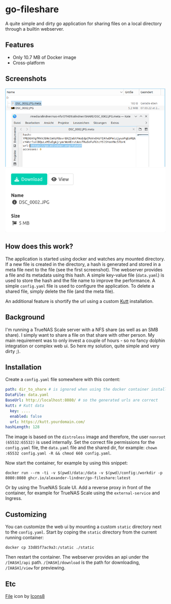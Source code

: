 # go-fileshare

A quite simple and dirty go application for sharing files on a local directory through a builtin webserver.
## Features
* Only 10.7 MB of Docker image
* Cross-platform

## Screenshots
![Image of Dolphin and the meta file content](screenshot1.png)
![Preview page of the shared file](screenshot2.png)

## How does this work?

The application is started using docker and watches any mounted directory.
If a new file is created in the directory, a hash is generated and stored in a meta file next to the file (see the first screenshot).
The webserver provides a file and its metadata using this hash.
A simple key-value file (`data.yaml`) is used to store the hash and the file name to improve the performance.
A simple `config.yaml` file is used to configure the application.
To delete a shared file, simply delete the file (and the meta file).

An additional feature is shortify the url using a custom [Kutt](https://kutt.it) installation.

## Background

I'm running a TrueNAS Scale server with a NFS share (as well as an SMB share).
I simply want to share a file on that share with other person.
My main requirement was to only invest a couple of hours - so no fancy dolphin integration or complex web ui.
So here my solution, quite simple and very dirty ;).

## Installation

Create a `config.yaml` file somewhere with this content:
```yaml
path: dir_to_share # is ignored when using the docker container installation
DataFile: data.yaml
BaseUrl: http://localhost:8080/ # so the generated urls are correct
kutt: # Kutt data
  key: ....
  enabled: false
  url: https://kutt.yourdomain.com/
hashLength: 128
```
The image is based on the `distroless` image and therefore, the user `nonroot (65532:65532)` is used internally.
Set the correct file permissions for the `config.yaml` file, the `data.yaml` file and the shared dir, for example:
`chown :65532 config.yaml -R && chmod 660 config.yaml`.

Now start the container, for example by using this snippet:
```shell
docker run --rm -ti -v $(pwd)/data:/data -v $(pwd)/config:/workdir -p 8080:8080 ghcr.io/alexander-lindner/go-fileshare:latest
```
Or by using the TrueNAS Scale UI.
Add a reverse proxy in front of the container, for example for TrueNAS Scale using the `external-service` and Ingress.

## Customizing

You can customize the web ui by mounting a custom `static` directory next to the `config.yaml`.
Start by coping the `static` directory from the current running container:
```shell
docker cp 33d85f7ac9a3:/static ./static
```
Then restart the container.
The webserver provides an api under the `/[HASH]/api` path.
`/[HASH]/download` is the path for downloading, `/[HASH]/view` for previewing.

## Etc

<a target="_blank" href="https://icons8.com/icon/111132/file">File</a> icon by <a target="_blank" href="https://icons8.com">Icons8</a>
